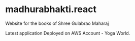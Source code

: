 # madhurabhakti.react
Website for the books of Shree Gulabrao Maharaj

Latest application Deployed on AWS Account - Yoga World. 
